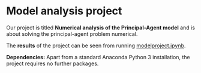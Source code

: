 # Model analysis project

Our project is titled **Numerical analysis of the Principal-Agent model** and is about solving the principal-agent problem numerical.

The **results** of the project can be seen from running [modelproject.ipynb](modelproject.ipynb).

**Dependencies:** Apart from a standard Anaconda Python 3 installation, the project requires no further packages.
